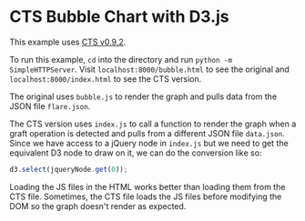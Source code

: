 CTS Bubble Chart with D3.js
========================

This example uses [CTS v0.9.2](http://treesheets.org/release/cts-0.9.2.js).

To run this example, `cd` into the directory and run `python -m SimpleHTTPServer`. Visit `localhost:8000/bubble.html` to see the original and `localhost:8000/index.html` to see the CTS version.

The original uses `bubble.js` to render the graph and pulls data from the JSON file `flare.json`.

The CTS version uses `index.js` to call a function to render the graph when a graft operation is detected and pulls from a different JSON file `data.json`. Since we have access to a jQuery node in `index.js` but we need to get the equivalent D3 node to draw on it, we can do the conversion like so:

```js
d3.select(jqueryNode.get(0));
```

Loading the JS files in the HTML works better than loading them from the CTS file. Sometimes, the CTS file loads the JS files before modifying the DOM so the graph doesn't render as expected.
